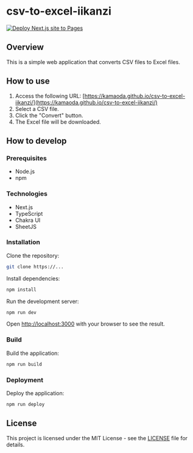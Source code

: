 # csv-to-excel-iikanzi

[![Deploy Next.js site to Pages](https://github.com/kamaoda/csv-to-excel-iikanzi/actions/workflows/nextjs.yml/badge.svg)](https://github.com/kamaoda/csv-to-excel-iikanzi/actions/workflows/nextjs.yml)

## Overview

This is a simple web application that converts CSV files to Excel files.

## How to use

1. Access the following URL:
   [https://kamaoda.github.io/csv-to-excel-iikanzi/](https://kamaoda.github.io/csv-to-excel-iikanzi/)
2. Select a CSV file.
3. Click the "Convert" button.
4. The Excel file will be downloaded.

## How to develop

### Prerequisites

- Node.js
- npm

### Technologies

- Next.js
- TypeScript
- Chakra UI
- SheetJS

### Installation

Clone the repository:

```bash
git clone https://...
```

Install dependencies:

```bash
npm install
```

Run the development server:

```bash
npm run dev
```

Open [http://localhost:3000](http://localhost:3000) with your browser to see the result.

### Build

Build the application:

```bash
npm run build
```

### Deployment

Deploy the application:

```bash
npm run deploy
```

## License

This project is licensed under the MIT License - see the [LICENSE](LICENSE) file for details.
